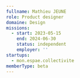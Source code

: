 ```yaml
---
fullname: Mathieu JEUNE
role: Product designer
domaine: Design
missions:
  - start: 2023-05-15
    end: 2024-06-30
    status: independent
    employer: ''
startups:
  - mon.espae.collectivite
memberType: beta
---
```


